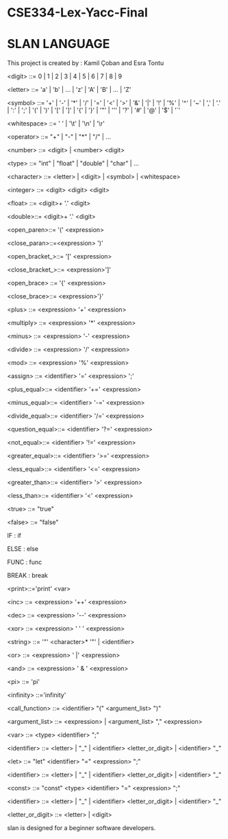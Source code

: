# CSE334-Lex-Yacc-Final
# SLAN LANGUAGE
This project is created by : Kamil Çoban and Esra Tontu


\<digit\> ::= 0 | 1 | 2 | 3 | 4 | 5 | 6 | 7 | 8 | 9

\<letter\> ::= 'a' | 'b' | ... | 'z' | 'A' | 'B' | ... | 'Z'

\<symbol\> ::= '+' | '-' | '\*' | '/' | '=' | '\<' | '\>' | '&' | '|' | '!' | '%' | '^' | '~' | ',' | '.' | ':' | ';' | '(' | ')' | '[' | ']' | '{' | '}' | '"' | ''' | '?' | '#' | '@' | '$' | '`'

\<whitespace\> ::= ' ' | '\t' | '\n' | '\r'

\<operator\> ::= "+" | "-" | "\*" | "/" | …

\<number\> ::= \<digit\> | \<number\> \<digit\>

\<type\> ::= "int" | "float" | "double" | "char" | ...

\<character\> ::= \<letter\> | \<digit\> | \<symbol\> | \<whitespace\>

\<integer\> ::= \<digit\> \<digit\> \<digit\>

\<float\> ::= \<digit\>+ '.' \<digit\>

\<double\>::= \<digit\>+ '.' \<digit\>

\<open\_paren\>::= '(' \<expression\>

\<close\_paran\>::=\<expression\> ')'

\<open\_bracket\_\>::= '[' \<expression\>

\<close\_bracket\_\>::= \<expression\>']'

\<open\_brace\> ::= '{' \<expression\>

\<close\_brace\>::= \<expression\>'}'

\<plus\> ::= \<expression\> '+' \<expression\>

\<multiply\> ::= \<expression\> '\*' \<expression\>

\<minus\> ::= \<expression\> '-' \<expression\>

\<divide\> ::= \<expression\> '/' \<expression\>

\<mod\> ::= \<expression\> '%' \<expression\>

\<assign\> ::= \<identifier\> '=' \<expression\> ';'

\<plus\_equal\>::= \<identifier\> '+=' \<expression\>

\<minus\_equal\>::= \<identifier\> '-=' \<expression\>

\<divide\_equal\>::= \<identifier\> '/=' \<expression\>

\<question\_equal\>::= \<identifier\> '?=' \<expression\>

\<not\_equal\>::= \<identifier\> '!=' \<expression\>

\<greater\_equal\>::= \<identifier\> '\>=' \<expression\>

\<less\_equal\>::= \<identifier\> '\<=' \<expression\>

\<greater\_than\>::= \<identifier\> '\>' \<expression\>

\<less\_than\>::= \<identifier\> '\<' \<expression\>

\<true\> ::= "true"

\<false\> ::= "false"

IF : if

ELSE : else

FUNC : func

BREAK : break

\<print\>::='print' \<var\>

\<inc\> ::= \<expression\> '++' \<expression\>

\<dec\> ::= \<expression\> '--' \<expression\>

\<xor\> ::= \<expression\> ' ' ' \<expression\>

\<string\> ::= '"' \<character\>\* '"' | \<identifier\>

\<or\> ::= \<expression\> ' |' \<expression\>

\<and\> ::= \<expression\> ' & ' \<expression\>

\<pi\> ::= 'pi'

\<infinity\> ::='infinity'

\<call\_function\> ::= \<identifier\> "(" \<argument\_list\> ")"

\<argument\_list\> ::= \<expression\> | \<argument\_list\> "," \<expression\>

\<var\> ::= \<type\> \<identifier\> ";"

\<identifier\> ::= \<letter\> | "\_" | \<identifier\> \<letter\_or\_digit\> | \<identifier\> "\_"

\<let\> ::= "let" \<identifier\> "=" \<expression\> ";"

\<identifier\> ::= \<letter\> | "\_" | \<identifier\> \<letter\_or\_digit\> | \<identifier\> "\_"

\<const\> ::= "const" \<type\> \<identifier\> "=" \<expression\> ";"

\<identifier\> ::= \<letter\> | "\_" | \<identifier\> \<letter\_or\_digit\> | \<identifier\> "\_"

\<letter\_or\_digit\> ::= \<letter\> | \<digit\>



slan is designed for a beginner software developers. 
